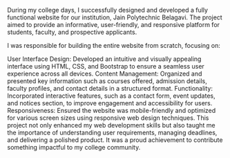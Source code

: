 During my college days, I successfully designed and developed a fully functional website for our institution, Jain Polytechnic Belagavi. The project aimed to provide an informative, user-friendly, and responsive platform for students, faculty, and prospective applicants.

I was responsible for building the entire website from scratch, focusing on:

User Interface Design: Developed an intuitive and visually appealing interface using HTML, CSS, and Bootstrap to ensure a seamless user experience across all devices.
Content Management: Organized and presented key information such as courses offered, admission details, faculty profiles, and contact details in a structured format.
Functionality: Incorporated interactive features, such as a contact form, event updates, and notices section, to improve engagement and accessibility for users.
Responsiveness: Ensured the website was mobile-friendly and optimized for various screen sizes using responsive web design techniques.
This project not only enhanced my web development skills but also taught me the importance of understanding user requirements, managing deadlines, and delivering a polished product. It was a proud achievement to contribute something impactful to my college community.
